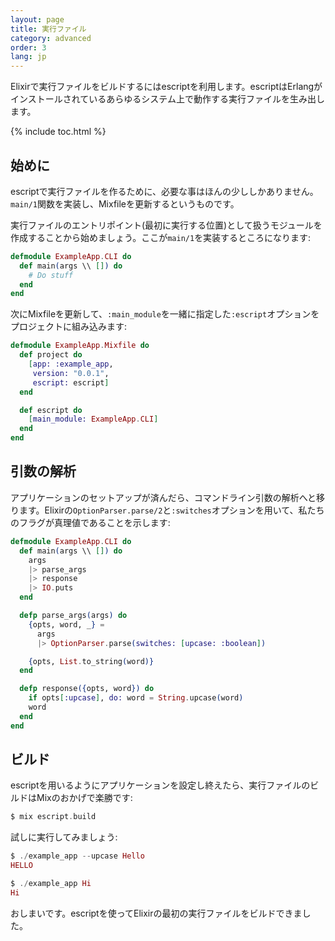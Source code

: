 ```yaml
---
layout: page
title: 実行ファイル
category: advanced
order: 3
lang: jp
---
```


Elixirで実行ファイルをビルドするにはescriptを利用します。escriptはErlangがインストールされているあらゆるシステム上で動作する実行ファイルを生み出します。

{% include toc.html %}

## 始めに

escriptで実行ファイルを作るために、必要な事はほんの少ししかありません。`main/1`関数を実装し、Mixfileを更新するというものです。

実行ファイルのエントリポイント(最初に実行する位置)として扱うモジュールを作成することから始めましょう。ここが`main/1`を実装するところになります:

```elixir
defmodule ExampleApp.CLI do
  def main(args \\ []) do
    # Do stuff
  end
end
```

次にMixfileを更新して、`:main_module`を一緒に指定した`:escript`オプションをプロジェクトに組み込みます:

```elixir
defmodule ExampleApp.Mixfile do
  def project do
    [app: :example_app,
     version: "0.0.1",
     escript: escript]
  end

  def escript do
    [main_module: ExampleApp.CLI]
  end
end
```

## 引数の解析

アプリケーションのセットアップが済んだら、コマンドライン引数の解析へと移ります。Elixirの`OptionParser.parse/2`と`:switches`オプションを用いて、私たちのフラグが真理値であることを示します:

```elixir
defmodule ExampleApp.CLI do
  def main(args \\ []) do
    args
    |> parse_args
    |> response
    |> IO.puts
  end

  defp parse_args(args) do
    {opts, word, _} =
      args
      |> OptionParser.parse(switches: [upcase: :boolean])

    {opts, List.to_string(word)}
  end

  defp response({opts, word}) do
    if opts[:upcase], do: word = String.upcase(word)
    word
  end
end
```

## ビルド

escriptを用いるようにアプリケーションを設定し終えたら、実行ファイルのビルドはMixのおかげで楽勝です:

```elixir
$ mix escript.build
```

試しに実行してみましょう:

```elixir
$ ./example_app --upcase Hello
HELLO

$ ./example_app Hi
Hi
```

おしまいです。escriptを使ってElixirの最初の実行ファイルをビルドできました。
